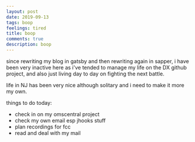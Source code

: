 ```yaml
---
layout: post
date: 2019-09-13
tags: boop
feelings: tired
title: boop
comments: true
description: boop
---
```


since rewriting my blog in gatsby and then rewriting again in sapper, i have been very inactive here as i've tended to manage my life on the DX github project, and also just living day to day on fighting the next battle.

life in NJ has been very nice although solitary and i need to make it more my own.

things to do today:

- check in on my omscentral project
- check my own email esp jhooks stuff
- plan recordings for fcc
- read and deal with my mail
